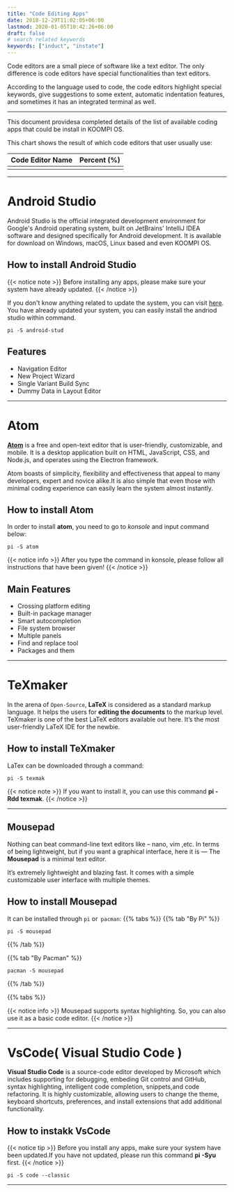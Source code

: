 ```yaml
---
title: "Code Editing Apps"
date: 2018-12-29T11:02:05+06:00
lastmod: 2020-01-05T10:42:26+06:00
draft: false
# search related keywords
keywords: ["induct", "instate"]
---
```

Code editors are a small piece of software like a text editor. The only difference is code editors have special functionalities than text editors.
 
According to the language used to code, the code editors highlight special keywords, give suggestions to some extent, automatic indentation features, and sometimes it has an integrated terminal as well.

---
This document providesa completed details of the list of available coding apps that could be install in KOOMPI OS.

This chart shows the result of which code editors that user usually use:

| Code Editor Name  |  Percent (%) | 
|:-------------|:-------------|
|  |      |


---
# Android Studio
Android Studio is the official integrated development environment for Google's Android operating 
system, built on JetBrains' IntelliJ IDEA software and designed specifically for Android development. It is available for download on Windows, macOS, Linux based and even KOOMPI OS.

## How to install Android Studio
{{< notice note >}}
Before installing any apps, please make sure your system have already updated.
{{< /notice >}}

If you don't know anything related to update the system, you can visit [here](#). You have already updated your system, you can easily install the andriod studio within command.
```
pi -S android-stud
```
## Features
- Navigation Editor
- New Project Wizard
- Single Variant Build Sync
- Dummy Data in Layout Editor

---

# Atom

[**Atom**](https://www.google.com/url?sa=t&rct=j&q=&esrc=s&source=web&cd=1&cad=rja&uact=8&ved=2ahUKEwjpsZnQo9boAhUlNKYKHV4lDJsQFjAAegQIFxAC&url=https%3A%2F%2Fatom.io%2F&usg=AOvVaw2f1xmShfpKULMHZBtecYLV) is a free and open-text editor that is user-friendly, customizable, and mobile. It is a desktop application built on HTML, JavaScript, CSS, and Node.js, and operates using the Electron framework.

Atom boasts of simplicity, flexibility and effectiveness that appeal to many developers, expert and novice alike.It is also simple that even those with minimal coding experience can easily learn the system almost instantly.

## How to install Atom
In order to install **atom**, you need to go to *konsole* and input command below:

```
pi -S atom
```
 
{{< notice info >}}
After you type the command in konsole, please follow all instructions that have been given!
{{< /notice >}}

## Main Features
- Crossing platform editing
- Built-in package manager
- Smart autocompletion
- File system browser
- Multiple panels
- Find and replace tool
- Packages and them

---

# TeXmaker
In the arena of `Open-Source`, **LaTeX** is considered as a standard markup language. It helps the users for **editing the documents** to the markup level. TeXmaker is one of the best LaTeX editors available out here. It’s the most user-friendly LaTeX IDE for the newbie.

## How to install TeXmaker
LaTex can be downloaded through a command:
```
pi -S texmak
```
{{< notice note >}}
If you want to install it, you can use this command **pi -Rdd texmak**.
{{< /notice >}}

---

## Mousepad

Nothing can beat command-line text editors like – nano, vim ,etc. In terms of being lightweight, but if you want a graphical interface, here it is — The **Mousepad** is a minimal text editor. 

It’s extremely lightweight and blazing fast. It comes with a simple customizable user interface with multiple themes.

## How to install Mousepad

It can be installed through `pi` or` pacman`:
{{% tabs %}}
  {{% tab "By Pi" %}}
   ```
   pi -S mousepad
   ```
  {{% /tab %}}

  {{% tab "By Pacman" %}}
  ```
  pacman -S mousepad
  ```
  {{% /tab %}}

{{% tabs %}}

{{< notice info >}}
Mousepad supports syntax highlighting. So, you can also use it as a basic code editor.
{{< /notice >}}

---

# VsCode( Visual Studio Code )

**Visual Studio Code** is a source-code editor developed by Microsoft which includes supporting for debugging, embeding Git control and GitHub, syntax highlighting, intelligent code completion, snippets,and code refactoring. It is highly customizable, allowing users to change the theme, keyboard shortcuts, preferences, and install extensions that add additional functionality.


## How to instakk VsCode
{{< notice tip >}}
Before you install any apps, make sure your system have been updated.If you have not updated, please run this command **pi -Syu** first.
{{< /notice >}}

```
pi -S code --classic
```

---
